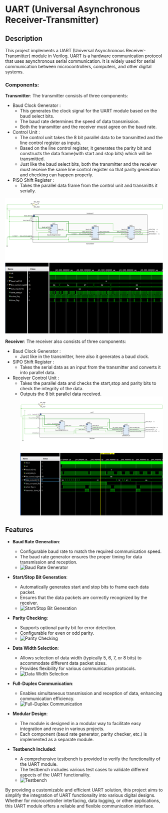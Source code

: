# UART (Universal Asynchronous Receiver-Transmitter)

## Description

This project implements a UART (Universal Asynchronous Receiver-Transmitter) module in Verilog. 
UART is a hardware communication protocol that uses asynchronous serial communication. 
It is widely used for serial communication between microcontrollers, computers, and other digital systems.

### Components:
**Transmitter**: The transmitter consists of three components:
- Baud Clock Generator :
  - This generates the clock signal for the UART module based on the baud select bits.
  - The baud rate determines the speed of data transmission.
  - Both the transmitter and the receiver must agree on the baud rate.
- Control Unit :
  - The control unit takes the 8 bit parallel data to be transmitted and the line control register as inputs.
  - Based on the line control register, it generates the parity bit and constructs the data frame(with start and stop bits) which will be transmitted.
  - Just like the baud select bits, both the transmitter and the receiver must receive the same line control register so that parity generation and checking can happen properly.
- PISO Shift Register :
  - Takes the parallel data frame from the control unit and transmitts it serially.

![Transmitter Schematic](Transmitter/Images/Transmitterschematic.png)
![Transmitter Waveform](Transmitter/Images/Transmitterwaveform.png)
 
**Receiver**: The receiver also consists of three components:
- Baud Clock Generator :
  - Just like in the transmitter, here also it generates a baud clock.
- SIPO Shift Register :
  - Takes the serial data as an input from the transmitter and converts it into parallel data.
- Receiver Control Unit :
  - Takes the parallel data and checks the start,stop and parity bits to check the integrity of the data.
  - Outputs the 8 bit parallel data received.
![Receiver Schematic](Receiver/Images/Receiverschematic.png)
![Receiver Waveform](Receiver/Images/Receiverwaveform.png)
## Features

- **Baud Rate Generation**:
  - Configurable baud rate to match the required communication speed.
  - The baud rate generator ensures the proper timing for data transmission and reception.
  - ![Baud Rate Generator](images/baud_rate/baud_rate_generator.png)

- **Start/Stop Bit Generation**:
  - Automatically generates start and stop bits to frame each data packet.
  - Ensures that the data packets are correctly recognized by the receiver.
  - ![Start/Stop Bit Generation](images/start_stop/start_stop_bits.png)

- **Parity Checking**:
  - Supports optional parity bit for error detection.
  - Configurable for even or odd parity.
  - ![Parity Checking](images/parity/parity_checking.png)

- **Data Width Selection**:
  - Allows selection of data width (typically 5, 6, 7, or 8 bits) to accommodate different data packet sizes.
  - Provides flexibility for various communication protocols.
  - ![Data Width Selection](images/data_width/data_width_selection.png)

- **Full-Duplex Communication**:
  - Enables simultaneous transmission and reception of data, enhancing communication efficiency.
  - ![Full-Duplex Communication](images/full_duplex/full_duplex.png)

- **Modular Design**:
  - The module is designed in a modular way to facilitate easy integration and reuse in various projects.
  - Each component (baud rate generator, parity checker, etc.) is implemented as a separate module.

- **Testbench Included**:
  - A comprehensive testbench is provided to verify the functionality of the UART module.
  - The testbench includes various test cases to validate different aspects of the UART functionality.
  - ![Testbench](images/testbench/testbench.png)

By providing a customizable and efficient UART solution, this project aims to simplify the integration of UART functionality into various digital designs. Whether for microcontroller interfacing, data logging, or other applications, this UART module offers a reliable and flexible communication interface.

